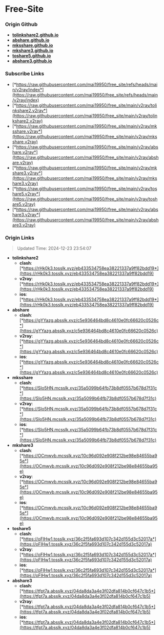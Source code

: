 # Free-Site

### Origin Github

- [**tolinkshare2.github.io**](https://github.com/tolinkshare2/tolinkshare2.github.io)
- [**abshare.github.io**](https://github.com/abshare/abshare.github.io)
- [**mksshare.github.io**](https://github.com/mksshare/mksshare.github.io)
- [**mkshare3.github.io**](https://github.com/mkshare3/mkshare3.github.io)
- [**toshare5.github.io**](https://github.com/toshare5/toshare5.github.io)
- [**abshare3.github.io**](https://github.com/abshare3/abshare3.github.io)

### Subscribe Links

- [*https://raw.githubusercontent.com/mai19950/free_site/refs/heads/main/v2ray/index*](https://raw.githubusercontent.com/mai19950/free_site/refs/heads/main/v2ray/index)
- [*https://raw.githubusercontent.com/mai19950/free_site/main/v2ray/tolinkshare2.v2ray*](https://raw.githubusercontent.com/mai19950/free_site/main/v2ray/tolinkshare2.v2ray)
- [*https://raw.githubusercontent.com/mai19950/free_site/main/v2ray/mksshare.v2ray*](https://raw.githubusercontent.com/mai19950/free_site/main/v2ray/mksshare.v2ray)
- [*https://raw.githubusercontent.com/mai19950/free_site/main/v2ray/abshare.v2ray*](https://raw.githubusercontent.com/mai19950/free_site/main/v2ray/abshare.v2ray)
- [*https://raw.githubusercontent.com/mai19950/free_site/main/v2ray/mkshare3.v2ray*](https://raw.githubusercontent.com/mai19950/free_site/main/v2ray/mkshare3.v2ray)
- [*https://raw.githubusercontent.com/mai19950/free_site/main/v2ray/toshare5.v2ray*](https://raw.githubusercontent.com/mai19950/free_site/main/v2ray/toshare5.v2ray)
- [*https://raw.githubusercontent.com/mai19950/free_site/main/v2ray/abshare3.v2ray*](https://raw.githubusercontent.com/mai19950/free_site/main/v2ray/abshare3.v2ray)

### Origin Links

> Updated Time: 2024-12-23 23:54:07

- **tolinkshare2**
  - **clash**: [*https://rHk0k3.tosslk.xyz/eb433534758ea38221337a9ff82bdd19*](https://rHk0k3.tosslk.xyz/eb433534758ea38221337a9ff82bdd19)
  - **v2ray**: [*https://rHk0k3.tosslk.xyz/eb433534758ea38221337a9ff82bdd19*](https://rHk0k3.tosslk.xyz/eb433534758ea38221337a9ff82bdd19)
  - **ios**: [*https://rHk0k3.tosslk.xyz/eb433534758ea38221337a9ff82bdd19*](https://rHk0k3.tosslk.xyz/eb433534758ea38221337a9ff82bdd19)
- **abshare**
  - **clash**: [*https://gYYazg.absslk.xyz/c5e936464bd8c4610e0fc66620c0526c*](https://gYYazg.absslk.xyz/c5e936464bd8c4610e0fc66620c0526c)
  - **v2ray**: [*https://gYYazg.absslk.xyz/c5e936464bd8c4610e0fc66620c0526c*](https://gYYazg.absslk.xyz/c5e936464bd8c4610e0fc66620c0526c)
  - **ios**: [*https://gYYazg.absslk.xyz/c5e936464bd8c4610e0fc66620c0526c*](https://gYYazg.absslk.xyz/c5e936464bd8c4610e0fc66620c0526c)
- **mksshare**
  - **clash**: [*https://SIo5HN.mcsslk.xyz/35a5099b64fb73b8df0557b678d7f31c*](https://SIo5HN.mcsslk.xyz/35a5099b64fb73b8df0557b678d7f31c)
  - **v2ray**: [*https://SIo5HN.mcsslk.xyz/35a5099b64fb73b8df0557b678d7f31c*](https://SIo5HN.mcsslk.xyz/35a5099b64fb73b8df0557b678d7f31c)
  - **ios**: [*https://SIo5HN.mcsslk.xyz/35a5099b64fb73b8df0557b678d7f31c*](https://SIo5HN.mcsslk.xyz/35a5099b64fb73b8df0557b678d7f31c)
- **mkshare3**
  - **clash**: [*https://OCmwvb.mcsslk.xyz/10c96d092e908f212be98e84655ba95e*](https://OCmwvb.mcsslk.xyz/10c96d092e908f212be98e84655ba95e)
  - **v2ray**: [*https://OCmwvb.mcsslk.xyz/10c96d092e908f212be98e84655ba95e*](https://OCmwvb.mcsslk.xyz/10c96d092e908f212be98e84655ba95e)
  - **ios**: [*https://OCmwvb.mcsslk.xyz/10c96d092e908f212be98e84655ba95e*](https://OCmwvb.mcsslk.xyz/10c96d092e908f212be98e84655ba95e)
- **toshare5**
  - **clash**: [*https://oFlHw1.tosslk.xyz/36c2f5fa693d107c342d155d3c52017a*](https://oFlHw1.tosslk.xyz/36c2f5fa693d107c342d155d3c52017a)
  - **v2ray**: [*https://oFlHw1.tosslk.xyz/36c2f5fa693d107c342d155d3c52017a*](https://oFlHw1.tosslk.xyz/36c2f5fa693d107c342d155d3c52017a)
  - **ios**: [*https://oFlHw1.tosslk.xyz/36c2f5fa693d107c342d155d3c52017a*](https://oFlHw1.tosslk.xyz/36c2f5fa693d107c342d155d3c52017a)
- **abshare3**
  - **clash**: [*https://tfpt7a.absslk.xyz/04da8da3a4e3f02dfa814b0cf647c1b5*](https://tfpt7a.absslk.xyz/04da8da3a4e3f02dfa814b0cf647c1b5)
  - **v2ray**: [*https://tfpt7a.absslk.xyz/04da8da3a4e3f02dfa814b0cf647c1b5*](https://tfpt7a.absslk.xyz/04da8da3a4e3f02dfa814b0cf647c1b5)
  - **ios**: [*https://tfpt7a.absslk.xyz/04da8da3a4e3f02dfa814b0cf647c1b5*](https://tfpt7a.absslk.xyz/04da8da3a4e3f02dfa814b0cf647c1b5)
